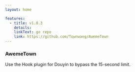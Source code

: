 ```yaml
---
layout: home

features:
  - title: v1.0.3
    details:
    linkText: go repo
    link: https://github.com/Townwang/AwemeTown
---
```


### AwemeTown <Badge type="danger" text="stop update" />

Use the Hook plugin for Douyin to bypass the 15-second limit.
